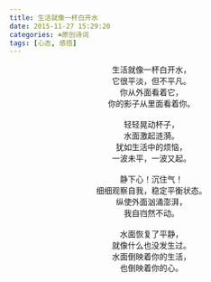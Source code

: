 ```yaml
---
title: 生活就像一杯白开水
date: 2015-11-27 15:29:20
categories: ☘原创诗词
tags: [心态, 感悟]
---
```


<div style="text-align: center;">生活就像一杯白开水，</div>     <div style="text-align: center;">它很平淡，但不平凡。</div>          <div style="text-align: center;">你从外面看着它，</div>             <div style="text-align: center;">你的影子从里面看着你。</div>       <div style="text-align: center;"><br></div><!--more-->              <div style="text-align: center;">轻轻晃动杯子，</div>   <div style="text-align: center;">水面激起涟漪。</div>               <div style="text-align: center;">犹如生活中的烦恼，</div>           <div style="text-align: center;">一波未平，一波又起。</div>         <div style="text-align: center;"><br></div>                         <div style="text-align: center;">静下心！沉住气！</div>             <div style="text-align: center;">细细观察自我，稳定平衡状态。</div> <div style="text-align: center;">纵使外面汹涌澎湃，</div>           <div style="text-align: center;">我自岿然不动。</div>               <div style="text-align: center;"><br></div>                         <div style="text-align: center;">水面恢复了平静，</div>             <div style="text-align: center;">就像什么也没发生过。</div>         <div style="text-align: center;">水面倒映着你的生活，</div>         <div style="text-align: center;">也倒映着你的心。</div>